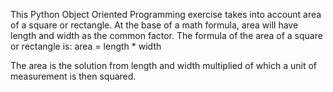 This Python Object Oriented Programming exercise takes into account area of a square or rectangle. At the base of a math formula, area will have length and width as the common factor. The formula of the area of a square or rectangle is:
                area = length * width

The area is the solution from length and width multiplied of which a unit of measurement is then squared.